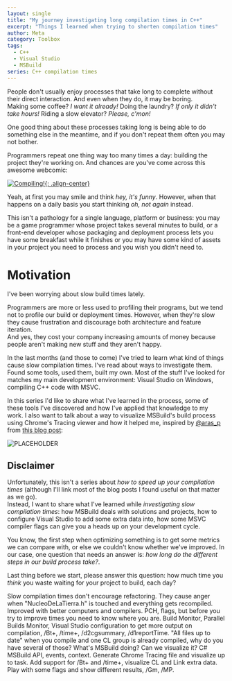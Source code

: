 ```yaml
---
layout: single
title: "My journey investigating long compilation times in C++"
excerpt: "Things I learned when trying to shorten compilation times"
author: Meta
category: Toolbox
tags:
  - C++
  - Visual Studio
  - MSBuild
series: C++ compilation times
---
```


People don't usually enjoy processes that take long to complete without their direct interaction. And even when they do, it may be boring.  
Making some coffee? *I want it already!* Doing the laundry? *If only it didn't take hours!* Riding a slow elevator? *Please, c'mon!*

One good thing about these processes taking long is being able to do something else in the meantime, and if you don't repeat them often you may not bother.

Programmers repeat one thing way too many times a day: building the project they're working on. And chances are you've come across this awesome webcomic:

[![Compiling!](https://imgs.xkcd.com/comics/compiling.png "Compiling!"){: .align-center}](https://xkcd.com/303/)

Yeah, at first you may smile and think *hey, it's funny*. However, when that happens on a daily basis you start thinking *oh, not again* instead.

This isn't a pathology for a single language, platform or business: you may be a game programmer whose project takes several minutes to build, or a front-end developer whose packaging and deployment process lets you have some breakfast while it finishes or you may have some kind of assets in your project you need to process and you wish you didn't need to.

# Motivation

I've been worrying about slow build times lately.

Programmers are more or less used to profiling their programs, but we tend not to profile our build or deployment times. However, when they're slow they cause frustration and discourage both architecture and feature iteration.  
And yes, they cost your company increasing amounts of money because people aren't making new stuff and they aren't happy.

In the last months (and those to come) I've tried to learn what kind of things cause slow compilation times. I've read about ways to investigate them. Found some tools, used them, built my own. Most of the stuff I've looked for matches my main development environment: Visual Studio on Windows, compiling C++ code with MSVC.

In this series I'd like to share what I've learned in the process, some of these tools I've discovered and how I've applied that knowledge to my work. I also want to talk about a way to visualize MSBuild's build process using Chrome's Tracing viewer and how it helped me, inspired by [@aras_p](https://twitter.com/aras_p) from [this blog post](https://aras-p.info/blog/2019/01/16/time-trace-timeline-flame-chart-profiler-for-Clang/):

![PLACEHOLDER](https://via.placeholder.com/900x400.png)

## Disclaimer

Unfortunately, this isn't a series about *how to speed up your compilation times* (although I'll link most of the blog posts I found useful on that matter as we go).  
Instead, I want to share what I've learned while *investigating slow compilation times*: how MSBuild deals with solutions and projects, how to configure Visual Studio to add some extra data into, how some MSVC compiler flags can give you a heads up on your development cycle.

You know, the first step when optimizing something is to get some metrics we can compare with, or else we couldn't know whether we've improved. In our case, one question that needs an answer is: *how long do the different steps in our build process take?*.

Last thing before we start, please answer this question: how much time you *think* you waste waiting for your project to build, each day?







Slow compilation times don't encourage refactoring.
They cause anger when "NucleoDeLaTierra.h" is touched and everything gets recompiled.
Improved with better computers and compilers.
PCH, flags, but before you try to improve times you need to know where you are.
Build Monitor, Parallel Builds Monitor, Visual Studio configuration to get more output on compilation, /Bt+, /time+, /d2cgsummary, /d1reportTime.
"All files up to date" when you compile and one CL group is already compiled, why do you have several of those?
What's MSBuild doing? Can we visualize it?
C# MSBuild API, events, context.
Generate Chrome Tracing file and visualize up to task.
Add support for /Bt+ and /time+, visualize CL and Link extra data.
Play with some flags and show different results, /Gm, /MP.
